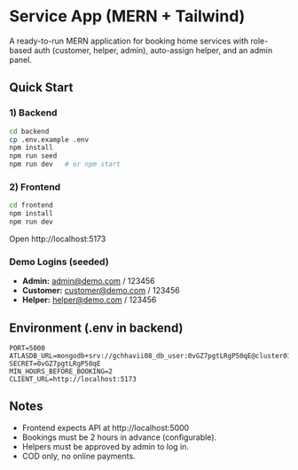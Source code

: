 # Service App (MERN + Tailwind)

A ready-to-run MERN application for booking home services with role-based auth (customer, helper, admin), auto-assign helper, and an admin panel.

## Quick Start

### 1) Backend
```bash
cd backend
cp .env.example .env
npm install
npm run seed
npm run dev   # or npm start
```

### 2) Frontend
```bash
cd frontend
npm install
npm run dev
```

Open http://localhost:5173

### Demo Logins (seeded)
- **Admin:** admin@demo.com / 123456
- **Customer:** customer@demo.com / 123456
- **Helper:** helper@demo.com / 123456

## Environment (.env in backend)
```
PORT=5000
ATLASDB_URL=mongodb+srv://gchhavii08_db_user:0vGZ7pgtLRgP50qE@cluster01.rbcujc4.mongodb.net/
SECRET=0vGZ7pgtLRgP50qE
MIN_HOURS_BEFORE_BOOKING=2
CLIENT_URL=http://localhost:5173
```

## Notes
- Frontend expects API at http://localhost:5000
- Bookings must be 2 hours in advance (configurable).
- Helpers must be approved by admin to log in.
- COD only, no online payments.
